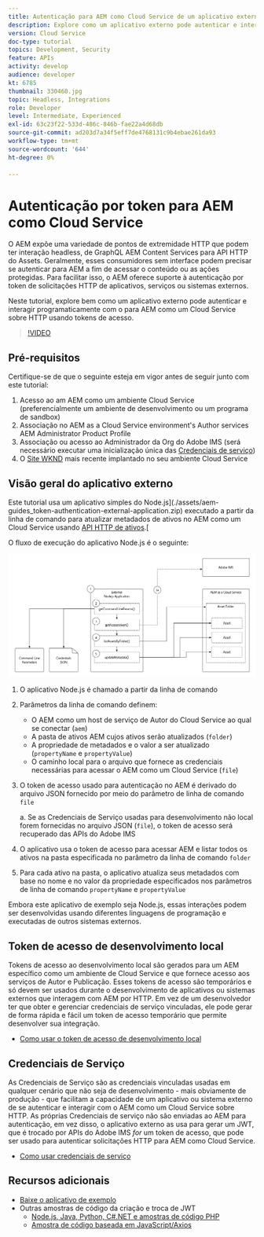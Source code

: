 ```yaml
---
title: Autenticação para AEM como Cloud Service de um aplicativo externo
description: Explore como um aplicativo externo pode autenticar e interagir programaticamente com o AEM as a Cloud Service sobre HTTP usando tokens de acesso de desenvolvimento local e credenciais de serviço.
version: Cloud Service
doc-type: tutorial
topics: Development, Security
feature: APIs
activity: develop
audience: developer
kt: 6785
thumbnail: 330460.jpg
topic: Headless, Integrations
role: Developer
level: Intermediate, Experienced
exl-id: 63c23f22-533d-486c-846b-fae22a4d68db
source-git-commit: ad203d7a34f5eff7de4768131c9b4ebae261da93
workflow-type: tm+mt
source-wordcount: '644'
ht-degree: 0%

---
```


# Autenticação por token para AEM como Cloud Service

O AEM expõe uma variedade de pontos de extremidade HTTP que podem ter interação headless, de GraphQL AEM Content Services para API HTTP do Assets. Geralmente, esses consumidores sem interface podem precisar se autenticar para AEM a fim de acessar o conteúdo ou as ações protegidas. Para facilitar isso, o AEM oferece suporte à autenticação por token de solicitações HTTP de aplicativos, serviços ou sistemas externos.

Neste tutorial, explore bem como um aplicativo externo pode autenticar e interagir programaticamente com o para AEM como um Cloud Service sobre HTTP usando tokens de acesso.

>[!VIDEO](https://video.tv.adobe.com/v/330460/?quality=12&learn=on)

## Pré-requisitos

Certifique-se de que o seguinte esteja em vigor antes de seguir junto com este tutorial:

1. Acesso ao am AEM como um ambiente Cloud Service (preferencialmente um ambiente de desenvolvimento ou um programa de sandbox)
1. Associação no AEM as a Cloud Service environment&#39;s Author services AEM Administrator Product Profile
1. Associação ou acesso ao Administrador da Org do Adobe IMS (será necessário executar uma inicialização única das [Credenciais de serviço](./service-credentials.md))
1. O [Site WKND](https://github.com/adobe/aem-guides-wknd) mais recente implantado no seu ambiente Cloud Service

## Visão geral do aplicativo externo

Este tutorial usa um aplicativo simples do Node.js](./assets/aem-guides_token-authentication-external-application.zip) executado a partir da linha de comando para atualizar metadados de ativos no AEM como um Cloud Service usando [API HTTP de ativos](https://experienceleague.adobe.com/docs/experience-manager-cloud-service/assets/admin/mac-api-assets.html).[

O fluxo de execução do aplicativo Node.js é o seguinte:

![Aplicativo externo](./assets/overview/external-application.png)

1. O aplicativo Node.js é chamado a partir da linha de comando
1. Parâmetros da linha de comando definem:
   + O AEM como um host de serviço de Autor do Cloud Service ao qual se conectar (`aem`)
   + A pasta de ativos AEM cujos ativos serão atualizados (`folder`)
   + A propriedade de metadados e o valor a ser atualizado (`propertyName` e `propertyValue`)
   + O caminho local para o arquivo que fornece as credenciais necessárias para acessar o AEM como um Cloud Service (`file`)
1. O token de acesso usado para autenticação no AEM é derivado do arquivo JSON fornecido por meio do parâmetro de linha de comando `file`

   a. Se as Credenciais de Serviço usadas para desenvolvimento não local forem fornecidas no arquivo JSON (`file`), o token de acesso será recuperado das APIs do Adobe IMS
1. O aplicativo usa o token de acesso para acessar AEM e listar todos os ativos na pasta especificada no parâmetro da linha de comando `folder`
1. Para cada ativo na pasta, o aplicativo atualiza seus metadados com base no nome e no valor da propriedade especificados nos parâmetros de linha de comando `propertyName` e `propertyValue`

Embora este aplicativo de exemplo seja Node.js, essas interações podem ser desenvolvidas usando diferentes linguagens de programação e executadas de outros sistemas externos.

## Token de acesso de desenvolvimento local

Tokens de acesso ao desenvolvimento local são gerados para um AEM específico como um ambiente de Cloud Service e que fornece acesso aos serviços de Autor e Publicação.  Esses tokens de acesso são temporários e só devem ser usados durante o desenvolvimento de aplicativos ou sistemas externos que interagem com AEM por HTTP. Em vez de um desenvolvedor ter que obter e gerenciar credenciais de serviço vinculadas, ele pode gerar de forma rápida e fácil um token de acesso temporário que permite desenvolver sua integração.

+ [Como usar o token de acesso de desenvolvimento local](./local-development-access-token.md)

## Credenciais de Serviço

As Credenciais de Serviço são as credenciais vinculadas usadas em qualquer cenário que não seja de desenvolvimento - mais obviamente de produção - que facilitam a capacidade de um aplicativo ou sistema externo de se autenticar e interagir com o AEM como um Cloud Service sobre HTTP. As próprias Credenciais de serviço não são enviadas ao AEM para autenticação, em vez disso, o aplicativo externo as usa para gerar um JWT, que é trocado por APIs do Adobe IMS _for_ um token de acesso, que pode ser usado para autenticar solicitações HTTP para AEM como Cloud Service.

+ [Como usar credenciais de serviço](./service-credentials.md)

## Recursos adicionais

+ [Baixe o aplicativo de exemplo](./assets/aem-guides_token-authentication-external-application.zip)
+ Outras amostras de código da criação e troca de JWT
   + [Node.js, Java, Python, C#.NET e amostras de código PHP](https://www.adobe.io/authentication/auth-methods.html#!AdobeDocs/adobeio-auth/master/JWT/samples/samples.md)
   + [Amostra de código baseada em JavaScript/Axios](https://github.com/adobe/aemcs-api-client-lib)
